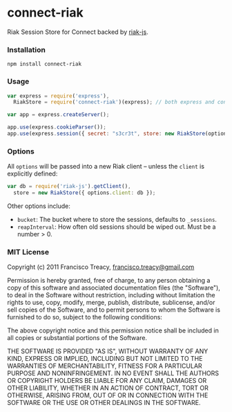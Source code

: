 # connect-riak

Riak Session Store for Connect backed by [riak-js](https://github.com/frank06/riak-js).

### Installation

    npm install connect-riak

### Usage

``` js
var express = require('express'),
  RiakStore = require('connect-riak')(express); // both express and connect will work

var app = express.createServer();

app.use(express.cookieParser());
app.use(express.session({ secret: "s3cr3t", store: new RiakStore(options) }));

```

### Options

All `options` will be passed into a new Riak client – unless the `client` is explicitly defined:

``` js
var db = require('riak-js').getClient(),
  store = new RiakStore({ options.client: db });
```

Other options include:

 - `bucket`: The bucket where to store the sessions, defaults to `_sessions`.
 - `reapInterval`: How often old sessions should be wiped out. Must be a number > 0.

### MIT License

Copyright (c) 2011 Francisco Treacy, <francisco.treacy@gmail.com>

Permission is hereby granted, free of charge, to any person obtaining
a copy of this software and associated documentation files (the
"Software"), to deal in the Software without restriction, including
without limitation the rights to use, copy, modify, merge, publish,
distribute, sublicense, and/or sell copies of the Software, and to
permit persons to whom the Software is furnished to do so, subject to
the following conditions:

The above copyright notice and this permission notice shall be
included in all copies or substantial portions of the Software.

THE SOFTWARE IS PROVIDED "AS IS", WITHOUT WARRANTY OF ANY KIND,
EXPRESS OR IMPLIED, INCLUDING BUT NOT LIMITED TO THE WARRANTIES OF
MERCHANTABILITY, FITNESS FOR A PARTICULAR PURPOSE AND
NONINFRINGEMENT. IN NO EVENT SHALL THE AUTHORS OR COPYRIGHT HOLDERS BE
LIABLE FOR ANY CLAIM, DAMAGES OR OTHER LIABILITY, WHETHER IN AN ACTION
OF CONTRACT, TORT OR OTHERWISE, ARISING FROM, OUT OF OR IN CONNECTION
WITH THE SOFTWARE OR THE USE OR OTHER DEALINGS IN THE SOFTWARE.